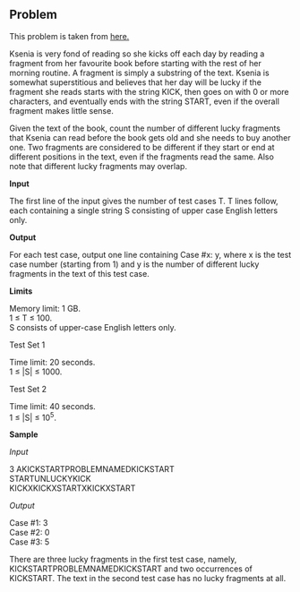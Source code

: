 ## Problem

This problem is taken from [here.](https://codingcompetitions.withgoogle.com/kickstart/round/00000000001a0069/0000000000414bfb)

Ksenia is very fond of reading so she kicks off each day by reading a fragment from her favourite book before starting with the rest of her morning routine. A fragment is simply a substring of the text. Ksenia is somewhat superstitious and believes that her day will be lucky if the fragment she reads starts with the string KICK, then goes on with 0 or more characters, and eventually ends with the string START, even if the overall fragment makes little sense.

Given the text of the book, count the number of different lucky fragments that Ksenia can read before the book gets old and she needs to buy another one. Two fragments are considered to be different if they start or end at different positions in the text, even if the fragments read the same. Also note that different lucky fragments may overlap.

**Input**

The first line of the input gives the number of test cases T. T lines follow, each containing a single 
string S consisting of upper case English letters only.

**Output**

For each test case, output one line containing Case #x: y, where x is the test case number (starting from 1)
and y is the number of different lucky fragments in the text of this test case.

**Limits**

Memory limit: 1 GB.<br/>
1 ≤ T ≤ 100.<br/>
S consists of upper-case English letters only.


Test Set 1

Time limit: 20 seconds.<br/>
1 ≤ |S| ≤ 1000.


Test Set 2

Time limit: 40 seconds.<br/>
1 ≤ |S| ≤ 10<sup>5</sup>.

**Sample**

*Input*
 
3
AKICKSTARTPROBLEMNAMEDKICKSTART<br/>
STARTUNLUCKYKICK<br/>
KICKXKICKXSTARTXKICKXSTART<br/>


*Output*

Case #1: 3<br/>
Case #2: 0<br/>
Case #3: 5

  
There are three lucky fragments in the first test case, namely, KICKSTARTPROBLEMNAMEDKICKSTART and two 
occurrences of KICKSTART. The text in the second test case has no lucky fragments at all.
